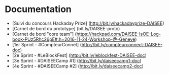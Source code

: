 # Documentation
- [Suivi du concours Hackaday Prize] (http://bit.ly/hackadayprize-DAISEE)
- [Carnet de bord du prototype] (bit.ly/DAISEE-proto)
- [Carnet de bord "core team"] (https://hackpad.com/DAISEE-IsOE-Log-book-PUz5Rhc26pE#:h=2016-11-24-Workshop-@-Geneve)
- [1er Sprint - #CompteurConnet] (http://bit.ly/compteurconnect-DAISEE-doc)
- [2e Sprint - #LeBlockFest] (http://bit.ly/leblockfest-DAISEE-doc)
- [3e Sprint - #DAISEECamp #1] (http://bit.ly/daiseecamp1-doc)
- [4e Sprint - #DAISEECamp #2] (http://bit.ly/daiseecamp2-doc)


